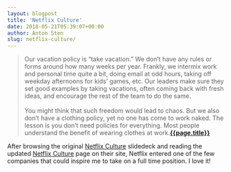 ```yaml
---
layout: blogpost
title: 'Netflix Culture'
date: 2018-05-21T05:39:07+00:00
author: Anton Sten
slug: netflix-culture/
---
```


>Our vacation policy is “take vacation.” We don’t have any rules or forms around how many weeks per year. Frankly, we intermix work and personal time quite a bit, doing email at odd hours, taking off weekday afternoons for kids’ games, etc. Our leaders make sure they set good examples by taking vacations, often coming back with fresh ideas, and encourage the rest of the team to do the same.<br /><br />You might think that such freedom would lead to chaos. But we also don’t have a clothing policy, yet no one has come to work naked. The lesson is you don’t need policies for everything. Most people understand the benefit of wearing clothes at work.**[{{page.title}}](https://jobs.netflix.com/culture)**

After browsing the original [Netflix Culture](https://www.slideshare.net/reed2001/culture-1798664/2-Netflix_CultureFreedom_Responsibility2) slidedeck and reading the updated [Netflix Culture](https://jobs.netflix.com/culture) page on their site, Netflix entered one of the few companies that could inspire me to take on a full time position. I love it!
